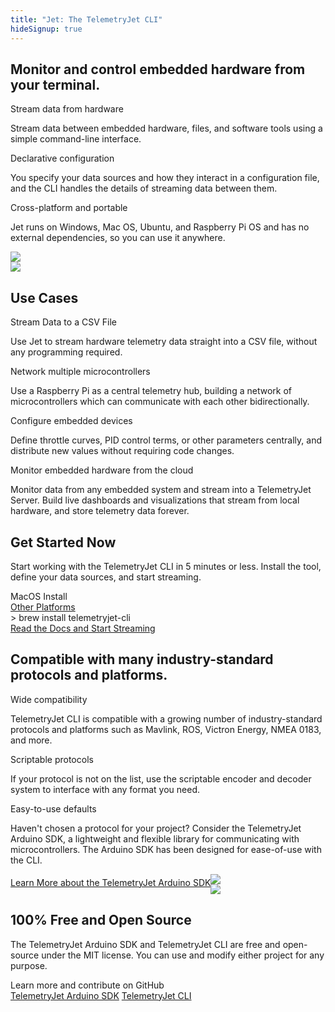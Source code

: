 ```yaml
---
title: "Jet: The TelemetryJet CLI"
hideSignup: true
---
```


<div class="sectionWrapper">
    <section class="landingSection">
        <div class="sectionBackground">
		</div>
		<div class="sectionForeground">
			<div class="row top-xs middle-xs between-xs">
				<div class="col-xs-12 col-lg-4">
					<h1>Monitor and control embedded hardware from your terminal.</h1>
					<div class="landingPageOutlineHeading">
						Stream data from hardware
					</div>
					<p>
						Stream data between embedded hardware, files, and software tools using a simple command-line interface.
					</p>
					<div class="landingPageOutlineHeading">
						Declarative configuration
					</div>
					<p>
						You specify your data sources and how they interact in a configuration file, and the CLI handles the details of streaming data between them.
					</p>
					<div class="landingPageOutlineHeading">
						Cross-platform and portable
					</div>
					<p>
						Jet runs on Windows, Mac OS, Ubuntu, and Raspberry Pi OS and has no external dependencies, so you can use it anywhere.
					</p>
				</div>
				<div class="col-xs-0 col-sm-0 col-md-12 col-lg-7">
					<div id="cliDemoContainer">
						<script id="asciicast-377404" src="https://asciinema.org/a/377404.js" async data-autoplay="true" data-preload="true" data-loop="true" data-t="1" data-size="medium" data-rows="20"  data-speed="1.5"></script>
						<noscript>
						<a href="https://asciinema.org/a/377404" target="_blank"><img src="https://asciinema.org/a/377404.svg" /></a>
						</noscript>
					</div>
				</div>
				<div class="col-xs-12 col-sm-12 col-md-0 col-lg-0">
					<div id="cliDemoContainer">
						<script id="asciicast-377404" src="https://asciinema.org/a/377404.js" async data-autoplay="true" data-preload="true" data-loop="true" data-t="1" data-size="small" data-rows="20"  data-speed="1.5"></script>
						<noscript>
						<a href="https://asciinema.org/a/377404" target="_blank"><img src="https://asciinema.org/a/377404.svg" /></a>
						</noscript>
					</div>
				</div>
			</div>
		</div>
	</section>
</div>


<div class="sectionWrapper landingSectionHighlight overflowHiddenSection">
    <section class="landingSection">
        <div class="sectionBackground">
		</div>
		<div class="sectionForeground">
			<div class="row top-xs between-xs">
				<div class="col-xs-12">
					<h1>Use Cases</h1>
				</div>
				<div class="col-xs-12 col-md-6">
					<div class="landingPageOutlineHeading">
						Stream Data to a CSV File
					</div>
                    <p>
                    Use Jet to stream hardware telemetry data straight into a CSV file, without any programming required.
                    </p>
				</div>
				<div class="col-xs-12 col-md-6">
					<div class="landingPageOutlineHeading">
						Network multiple microcontrollers
					</div>
                    <p>
                    Use a Raspberry Pi as a central telemetry hub, building a network of microcontrollers which can communicate with each other bidirectionally.
                    </p>
				</div>
				<div class="col-xs-12 col-md-6">
					<div class="landingPageOutlineHeading">
						Configure embedded devices
					</div>
                    <p>
                    Define throttle curves, PID control terms, or other parameters centrally, and distribute new values without requiring code changes.
                    </p>
				</div>
				<div class="col-xs-12 col-md-6">
					<div class="landingPageOutlineHeading">
						Monitor embedded hardware from the cloud
					</div>
                    <p>
                    Monitor data from any embedded system and stream into a TelemetryJet Server. Build live dashboards and visualizations that stream from local hardware, and store telemetry data forever.
                    </p>
				</div>
			</div>
			<div class="clearfix"></div>
		</div>
    </section>
</div>



<div class="sectionWrapper landingSectionHighlight overflowHiddenSection secondaryHero bp3-dark">
    <section class="landingSection">
        <div class="sectionBackground">
		</div>
		<div class="sectionForeground">
			<div class="row middle-xs between-xs">
				<div class="col-xs-12 col-md-5">
					<h1>Get Started Now</h1>
					<p>
					Start working with the TelemetryJet CLI in 5 minutes or less. Install the tool, define your data sources, and start streaming.
					</p>
				</div>
				<div class="col-xs-12 col-md-6">
					<div class="landingPageOutlineHeading">
						MacOS Install
					</div>
					<div class="landingPageOutlineHeading" id="cliGetStartedOtherPlatforms">
						<a href="https://docs.telemetryjet.com/cli/">Other Platforms <span class="bp3-icon bp3-icon-arrow-right"></span></a>
					</div>
					<div class="largeCode"><span class="largeCodeTerminalPrompt">&gt; </span>brew install telemetryjet-cli<div class="largeCodeBlinkingCursor"></div></div>
					<a href="https://docs.telemetryjet.com/cli/" class="bp3-button bp3-large bp3-primary bp3-intent-primary bp3-icon-arrow-right bp3-fill">Read the Docs and Start Streaming</a>
					</div>
				</div>
			</div>
	</section>
</div>

<div class="sectionWrapper landingSectionHighlight overflowHiddenSection">
    <section class="landingSection">
        <div class="sectionBackground">
		</div>
		<div class="sectionForeground">
			<div class="row middle-xs">
			</div>
			<div class="row middle-xs between-xs">
				<div class="col-xs-12 col-md-6 col-lg-6">
					<h1>Compatible with many industry-standard protocols and platforms.</h1>
					<div class="landingPageOutlineHeading">
						Wide compatibility
					</div>
					<p>
						TelemetryJet CLI is compatible with a growing number of industry-standard protocols and platforms such as Mavlink, ROS, Victron Energy, NMEA 0183, and more.
					</p>
					<div class="landingPageOutlineHeading">
						Scriptable protocols
					</div>
					<p>If your protocol is not on the list, use the scriptable encoder and decoder system to interface with any format you need.
					</p>
					<div class="landingPageOutlineHeading">
						Easy-to-use defaults
					</div>
					<p>Haven't chosen a protocol for your project? Consider the TelemetryJet Arduino SDK, a lightweight and flexible library for communicating with microcontrollers. The Arduino SDK has been designed for ease-of-use with the CLI.
					</p>
						<a href="/products/arduino-sdk/" class="bp3-button bp3-minimal bp3-intent-primary bp3-icon-arrow-right bp3-large" style="float: left; margin-top: 5px;margin-bottom: 10px;">Learn More about the TelemetryJet Arduino SDK</a>
				</div>
				<div class="col-xs-0 col-sm-0 col-md-6 col-lg-6">
					<img id="dataSourceListImage" src="/img/data-source-list.svg">
				</div>
				<div class="col-xs-12 col-sm-12 col-md-0 col-lg-0">
					<img id="dataSourceListImageMobile" src="/img/data-source-list.svg">
				</div>
			</div>
		</div>
    </section>
</div><div class="sectionWrapper">
    <section class="landingSection">
        <div class="sectionBackground">
		</div>
		<div class="sectionForeground">
			<div class="row middle-xs between-xs">
				<div class="col-xs-12 col-md-6">
					<h1>100% Free and Open Source</h1>
					<p>
					The TelemetryJet Arduino SDK and TelemetryJet CLI are free and open-source under the MIT license. You can use and modify either project for any purpose.<br />
				</div>
				<div class="col-xs-12 col-md-6 col-lg-6">
					<div class="landingPageOutlineHeading">
						Learn more and contribute on GitHub
					</div>
					<a href="https://github.com/telemetryjet/telemetryjet-arduino-sdk" class="bp3-button bp3-large bp3-primary bp3-intent-primary bp3-icon-git-branch bp3-fill bp3-outlined-button">TelemetryJet Arduino SDK</a>
					<a href="https://github.com/telemetryjet/telemetryjet-cli" class="bp3-button bp3-large bp3-primary bp3-intent-primary bp3-icon-git-branch bp3-fill bp3-outlined-button">TelemetryJet CLI</a>
				</div>
			</div>
	</section>
</div>